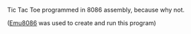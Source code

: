 Tic Tac Toe programmed in 8086 assembly, because why not.

([Emu8086](https://emu8086-microprocessor-emulator.en.softonic.com/) was used to create and run this program)